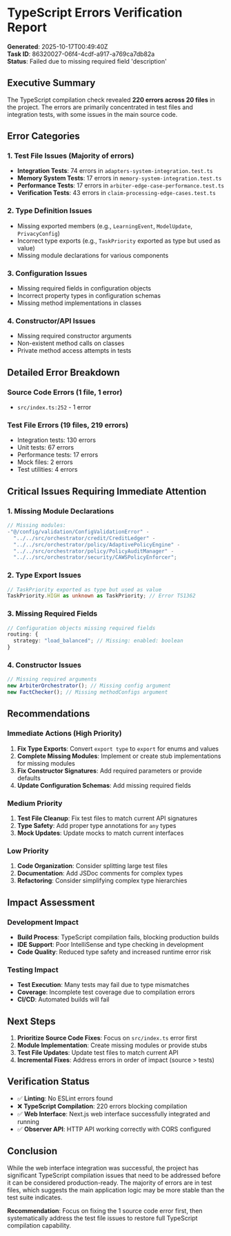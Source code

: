 # TypeScript Errors Verification Report

**Generated**: 2025-10-17T00:49:40Z  
**Task ID**: 86320027-06f4-4cdf-a917-a769ca7db82a  
**Status**: Failed due to missing required field 'description'

## Executive Summary

The TypeScript compilation check revealed **220 errors across 20 files** in the project. The errors are primarily concentrated in test files and integration tests, with some issues in the main source code.

## Error Categories

### 1. Test File Issues (Majority of errors)

- **Integration Tests**: 74 errors in `adapters-system-integration.test.ts`
- **Memory System Tests**: 17 errors in `memory-system-integration.test.ts`
- **Performance Tests**: 17 errors in `arbiter-edge-case-performance.test.ts`
- **Verification Tests**: 43 errors in `claim-processing-edge-cases.test.ts`

### 2. Type Definition Issues

- Missing exported members (e.g., `LearningEvent`, `ModelUpdate`, `PrivacyConfig`)
- Incorrect type exports (e.g., `TaskPriority` exported as type but used as value)
- Missing module declarations for various components

### 3. Configuration Issues

- Missing required fields in configuration objects
- Incorrect property types in configuration schemas
- Missing method implementations in classes

### 4. Constructor/API Issues

- Missing required constructor arguments
- Non-existent method calls on classes
- Private method access attempts in tests

## Detailed Error Breakdown

### Source Code Errors (1 file, 1 error)

- `src/index.ts:252` - 1 error

### Test File Errors (19 files, 219 errors)

- Integration tests: 130 errors
- Unit tests: 67 errors
- Performance tests: 17 errors
- Mock files: 2 errors
- Test utilities: 4 errors

## Critical Issues Requiring Immediate Attention

### 1. Missing Module Declarations

```typescript
// Missing modules:
-"@/config/validation/ConfigValidationError" -
  "../../src/orchestrator/credit/CreditLedger" -
  "../../src/orchestrator/policy/AdaptivePolicyEngine" -
  "../../src/orchestrator/policy/PolicyAuditManager" -
  "../../src/orchestrator/security/CAWSPolicyEnforcer";
```

### 2. Type Export Issues

```typescript
// TaskPriority exported as type but used as value
TaskPriority.HIGH as unknown as TaskPriority; // Error TS1362
```

### 3. Missing Required Fields

```typescript
// Configuration objects missing required fields
routing: {
  strategy: "load_balanced"; // Missing: enabled: boolean
}
```

### 4. Constructor Issues

```typescript
// Missing required arguments
new ArbiterOrchestrator(); // Missing config argument
new FactChecker(); // Missing methodConfigs argument
```

## Recommendations

### Immediate Actions (High Priority)

1. **Fix Type Exports**: Convert `export type` to `export` for enums and values
2. **Complete Missing Modules**: Implement or create stub implementations for missing modules
3. **Fix Constructor Signatures**: Add required parameters or provide defaults
4. **Update Configuration Schemas**: Add missing required fields

### Medium Priority

1. **Test File Cleanup**: Fix test files to match current API signatures
2. **Type Safety**: Add proper type annotations for `any` types
3. **Mock Updates**: Update mocks to match current interfaces

### Low Priority

1. **Code Organization**: Consider splitting large test files
2. **Documentation**: Add JSDoc comments for complex types
3. **Refactoring**: Consider simplifying complex type hierarchies

## Impact Assessment

### Development Impact

- **Build Process**: TypeScript compilation fails, blocking production builds
- **IDE Support**: Poor IntelliSense and type checking in development
- **Code Quality**: Reduced type safety and increased runtime error risk

### Testing Impact

- **Test Execution**: Many tests may fail due to type mismatches
- **Coverage**: Incomplete test coverage due to compilation errors
- **CI/CD**: Automated builds will fail

## Next Steps

1. **Prioritize Source Code Fixes**: Focus on `src/index.ts` error first
2. **Module Implementation**: Create missing modules or provide stubs
3. **Test File Updates**: Update test files to match current API
4. **Incremental Fixes**: Address errors in order of impact (source > tests)

## Verification Status

- ✅ **Linting**: No ESLint errors found
- ❌ **TypeScript Compilation**: 220 errors blocking compilation
- ✅ **Web Interface**: Next.js web interface successfully integrated and running
- ✅ **Observer API**: HTTP API working correctly with CORS configured

## Conclusion

While the web interface integration was successful, the project has significant TypeScript compilation issues that need to be addressed before it can be considered production-ready. The majority of errors are in test files, which suggests the main application logic may be more stable than the test suite indicates.

**Recommendation**: Focus on fixing the 1 source code error first, then systematically address the test file issues to restore full TypeScript compilation capability.
